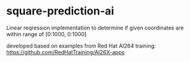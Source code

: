 # square-prediction-ai

Linear reqression implementation to determine if given coordinates are within range of [0:1000, 0:1000]

developed based on examples from Red Hat AI264 training: https://github.com/RedHatTraining/AI26X-apps
